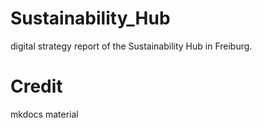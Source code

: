 # Sustainability_Hub
digital strategy report of the Sustainability Hub in Freiburg.

# Credit
mkdocs material
